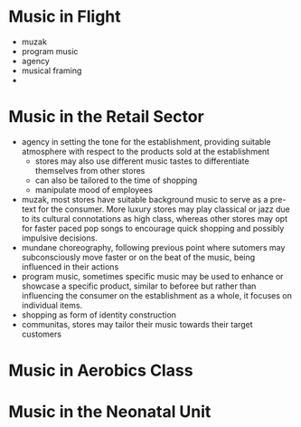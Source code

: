# Music in Flight
- muzak
- program music
- agency
- musical framing
- 
# Music in the Retail Sector
- agency in setting the tone for the establishment, providing suitable atmosphere with respect to the products sold at the establishment
	- stores may also use different music tastes to differentiate themselves from other stores
	- can also be tailored to the time of shopping
	- manipulate mood of employees
- muzak, most stores have suitable background music to serve as a pre-text for the consumer. More luxury stores may play classical or jazz due to its cultural connotations as high class, whereas other stores may opt for faster paced pop songs to encourage quick shopping and possibly impulsive decisions.
- mundane choreography, following previous point where sutomers may subconsciously move faster or on the beat of the music, being influenced in their actions
- program music, sometimes specific music may be used to enhance or showcase a specific product, similar to beforee but rather than influencing the consumer on the establishment as a whole, it focuses on individual items.
- shopping as form of identity construction
- communitas, stores may tailor their music towards their target customers
# Music in Aerobics Class

# Music in the Neonatal Unit